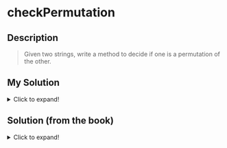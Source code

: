 # checkPermutation

## Description

> Given two strings, write a method to decide if one is a permutation of the other.

## My Solution

<details>
  <summary>Click to expand!</summary>

#### Javascript
```javascript
function checkPermutation(string1, string2){
  // Step 1: if the string length is not the same return false
  if(string1.length !== string2.length){
    return false
  }

  const stringOneCharacters = {}

  // Step 2: create a dictionary with letters on string1
  for (let i = 0; i < string1.length; i++){
    if (stringOneCharacters.hasOwnProperty(string1[i])) {
      stringOneCharacters[string1[i]] += 1
    } else{
      stringOneCharacters[string1[i]] = 1
    }
  }
 
  // Step 3: loop through string2 and decrease the letter amount if is in the dictionary, if not return False
  for (let i = 0; i < string2.length; i++){
    if(!stringOneCharacters.hasOwnProperty(string2[i])) {
      return false
    } else {
      stringOneCharacters[string2[i]] -= 1
    }
  }

  // Step 4: if all values in the dictionary are 0 return true, otherwise return false
  return Object.values(stringOneCharacters).every(val => val === 0)
}
 
// test
console.log(checkPermutation('oneee', 'neee'))
```
#### Python
```python
def checkPermutation(string1, string2):
  # Step 1: if the string length is not the same return false
  if len(string1) != len(string2):
    return False

  stringOneCharacters = {}

  # Step 2: create a dictionary with letters on string1
  for char in string1:
    if char in stringOneCharacters:
      stringOneCharacters[char] += 1
    else:
      stringOneCharacters[char] = 1
  
  # Step 3: loop through string2 and decrease the letter amount if is in the dictionary, if not return False
  for char in string2:
    if char not in stringOneCharacters:
      return False
    else:
      stringOneCharacters[char] -= 1

  # Step 4: if all values in the dictionary are 0 return true, otherwise return false
  for num in stringOneCharacters.values():
    if num != 0:
      return False

  return True

# test
print(checkPermutation('one', 'neO'))
```
 ### Explanation

> The first thing is to check if the length of both strings is equal, if not, we can return false immediately. If they have the same length, we can continue with the creation of a dictionary based on the first string chars and theri number of appearences. After that, we loop through the second string looking for every char in the dictionary, if char exist in the dictionary then decrese the counter, if not, it means the string two is not a permutation of the firts one so we return false.
At last, we check it all the values in the dictionary are 0, if so, return true, else false.
Notice that this algorithm assumes that the string comparison is not case sensitive, but in a real interview it would be better to ask for clarification.

### Time complexity

> O (n)
</details>


## Solution (from the book)

<details>
  <summary>Click to expand!</summary>
  
  Like in many questions, we should confirm some details with our interviewer. We should understand if the
permutation comparison is case sensitive. That is; is God a permutation of dog? Additionally, we should
ask if whitespace is significant. We will assume for this problem that the comparison is case sensitive and
whitespace is significant. So, "god " is different from "dog".
Observe first that strings of different lengths cannot be permutations of each other. There are two easy
ways to solve this problem, both of which use this optimization.

If two strings are permutations, then we know they have the same characters, but in different orders. Therefore,
sorting the strings will put the characters from two permutations in the same order. We just need to
compare the sorted versions of the strings.
```
String sort(Strings) {
	char[] content = s.toCharArrayO;
	java.util.Arrays.sort(content);
	return new String(content);
}

boolean permutation(String s. String t) {
	if (s.lengthQ != t. lengthQ) {
		return false
	}

	return sort(s) , equals(sort(t));
}
```

Though this algorithm is not as optimal in some senses, it may be preferable in one sense: it's clean, simple
and easy to understand. In a practical sense, this may very well be a superior way to implement the problem.
However, if efficiency is very important, we can implement it a different way.

```
boolean isUniqueChars(String stn) {
  int checker = 0;
  for (int i = 0; i < Str.length; i++) {
   int val« s t r.c h a r A t(i) - raJ;
   if ((checker & (1 << v a l)) > 0) {
    return false;
   }
   checker |= (1 << v a l);

  )
```
We can also use the definition of a permutation—two words with the same character counts—to implement
this algorithm. We simply iterate through this code, counting how many times each character appears.
Then, afterwards, we compare the two arrays.

```
boolean permutation(String s, String t) {
	if (s.length() 1= t . l e n g t h Q ) {
	return false;
}

int[] letters = new int[128]; // Assumption

	char[] s_array = s.toCharArrayQ;
	for (char c : s^array) { // count number of each char in s,
		lettersfc]++;
	}

	for (int i = 0; i < t.lengthQ ; i++) {
		int c = (int)t.charAt(i);
		letters[c]--;
		if (lettersfc] < 0) {
			return false;
		}
	}
	return true;
}
```
Note the assumption on line 6, In your interview, you should always check with your interviewer about the
size of the character set. We assumed that the character set was ASCII.

</details>

